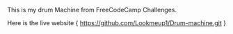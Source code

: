 This is my drum Machine from FreeCodeCamp Challenges. 

Here is the live website { https://github.com/Lookmeup1/Drum-machine.git }
